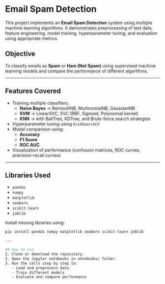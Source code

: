 # Email Spam Detection  

This project implements an **Email Spam Detection** system using multiple machine learning algorithms. It demonstrates preprocessing of text data, feature engineering, model training, hyperparameter tuning, and evaluation using appropriate metrics.  

## Objective  

To classify emails as **Spam** or **Ham (Not Spam)** using supervised machine learning models and compare the performance of different algorithms.  

---

## Features Covered  
 
- Training multiple classifiers:  
  - **Naive Bayes** → BernoulliNB, MultinomialNB, GaussianNB  
  - **SVM** → LinearSVC, SVC (RBF, Sigmoid, Polynomial kernel)  
  - **KNN** → with BallTree, KDTree, and Brute-force search strategies  
- Hyperparameter tuning using `GridSearchCV`  
- Model comparison using:  
  - **Accuracy**  
  - **F1 Score**  
  - **ROC AUC**  
- Visualization of performance (confusion matrices, ROC curves, precision-recall curves)  

---

## Libraries Used  

- `pandas`  
- `numpy`  
- `matplotlib`  
- `seaborn`  
- `scikit-learn`  
- `joblib`  

Install missing libraries using:  

```bash
pip install pandas numpy matplotlib seaborn scikit-learn joblib

---

## How to run
1. Clone or download the repository.
2. Open the Jupyter notebooks in notebooks/ folder.
3. Run the cells step by step to:
   - Load and preprocess data
   - Train different models
   - Evaluate and compare performance
